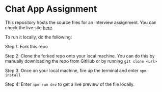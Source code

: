 # Chat App Assignment

This repository hosts the source files for an interview assignment. You can check the live site [here](https://basil-dummy-chat-app.netlify.app/).

To run it locally, do the following:

Step 1: Fork this repo

Step 2: Clone the forked repo onto your local machine. You can do this by manually downloading the repo from GitHub or by running `git clone <url>`

Step 3: Once on your local machine, fire up the terminal and enter `npm install`

Step 4: Enter `npm run dev` to get a live preview of the file locally.
